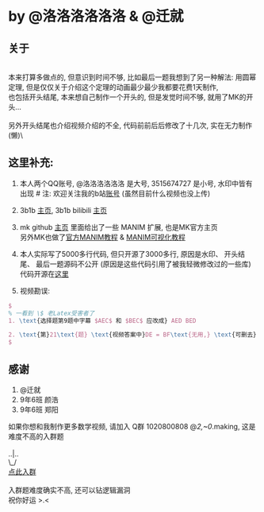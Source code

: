 # by @洛洛洛洛洛洛 & @迁就

## 关于
\
本来打算多做点的, 但意识到时间不够, 比如最后一题我想到了另一种解法: 用圆幂定理, 但是仅仅关于介绍这个定理的动画最少最少我都要花费1天制作,\
也包括开头结尾, 本来想自己制作一个开头的, 但是发觉时间不够, 就用了MK的开头...\
\
另外开头结尾也介绍视频介绍的不全, 代码前前后后修改了十几次, 实在无力制作 (懒)\

## 这里补充:
1. 本人两个QQ账号, @洛洛洛洛洛洛 是大号, 3515674727 是小号, 水印中皆有出现 # 注: 欢迎关注我的b站[账号](https://space.bilibili.com/454900832) (虽然目前什么视频也没上传)

2. 3b1b [主页](https://www.3blue1brown.com), 3b1b bilibili [主页](https://space.bilibili.com/88461692/)

3. mk github [主页](https://github.com/manim-kindergarten) 里面给出了一些 MANIM 扩展, 也是MK官方主页\
另外MK也做了[官方MANIM教程](https://manim.ml) & [MANIM可视化教程](https://space.bilibili.com/171431343/favlist)

4. 本人实际写了5000多行代码, 但只开源了3000多行, 原因是水印、 开头结尾、 最后一题源码不公开 (原因是这些代码引用了被我轻微修改过的一些库)
代码开源在[这里](https://github.com/lovingstr/wow/blob/master/Math_Exercise_1.py)


5. 视频勘误:
```tex
$
% 一看到 \$ 老Latex受害者了
1. \text{选择题第9题中字幕 $AEC$ 和 $BEC$ 应改成} AED BED

2. \text{第}21\text{题} \text{视频答案中}DE = BF\text{无用,} \text{可删去}
$
```

## 感谢

1. @迁就
2. 9年6班 颜浩 
3. 9年6班 郑阳

如果你想和我制作更多数学视频, 请加入 Q群 1020800808 @_2,~0_.making, 这是难度不高的入群题 \
\
 ..|..   \
\\\_/  
[点此入群](https://paste.ubuntu.com/p/9RWftyZXmy/)\
\
入群题难度确实不高, 还可以钻逻辑漏洞\
祝你好运 >.<


